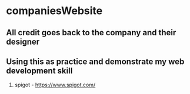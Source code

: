# companiesWebsite

## All credit goes back to the company and their designer

## Using this as practice and demonstrate my web development skill 



1. spigot - https://www.spigot.com/

